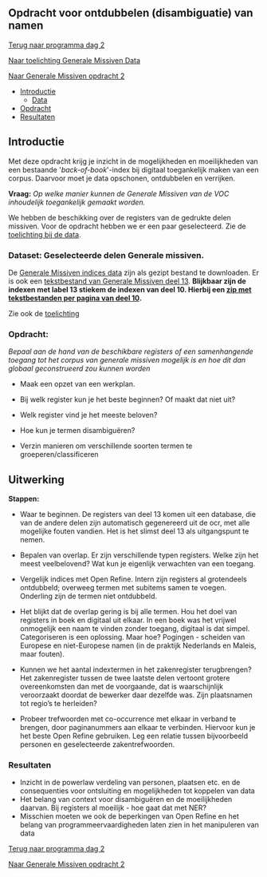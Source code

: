 ## Opdracht voor ontdubbelen (disambiguatie) van namen

[Terug naar programma dag 2](README.md)

[Naar toelichting Generale Missiven Data](gm_toelichting.md)

[Naar Generale Missiven opdracht 2](gm_opdracht2.md)

+ [Introductie](#intro)
    + [Data](#data)
+ [Opdracht](#opdracht)
+ [Resultaten](#resultaten)

<a name="intro"></a>
## Introductie

Met deze opdracht krijg je inzicht in de mogelijkheden en moeilijkheden van een bestaande '_back-of-book_'-index bij digitaal toegankelijk maken van een corpus.
Daarvoor moet je data opschonen, ontdubbelen en verrijken.

**Vraag:** _Op welke manier kunnen de Generale Missiven van de VOC inhoudelijk toegankelijk gemaakt worden._

We hebben de beschikking over de registers van de gedrukte delen missiven. Voor de opdracht hebben we er een paar geselecteerd. Zie de [toelichting bij de data](gm_toelichting.md).

<a name="data"></a>
### Dataset: Geselecteerde delen Generale missiven. 

De [Generale Missiven indices data](https://surfdrive.surf.nl/files/index.php/s/nvirD1LKBvwI5vv) zijn als gezipt bestand te downloaden. Er is ook een [tekstbestand van Generale Missiven deel 13](GM_hoofdtekst_deel13.txt). **Blijkbaar zijn de indexen met label 13 stiekem de indexen van deel 10. Hierbij een [zip met tekstbestanden per pagina van deel 10](GM_deel_10_tekst.zip).**

Zie ook de [toelichting](gm_toelichting.md)


<a href="opdracht"></a>
### Opdracht:
_Bepaal aan de hand van de beschikbare registers of een samenhangende toegang tot het corpus van generale missiven mogelijk is en hoe dit dan globaal geconstrueerd zou kunnen worden_

+ Maak een opzet van een werkplan.

+ Bij welk register kun je het beste beginnen? Of maakt dat niet uit?

+ Welk register vind je het meeste beloven?

+ Hoe kun je termen disambiguëren?

+ Verzin manieren om verschillende soorten termen te groeperen/classificeren



## Uitwerking

**Stappen:**
+ Waar te beginnen. De registers van deel 13 komen uit een database, die van de andere delen zijn automatisch gegenereerd uit de ocr, met alle mogelijke fouten vandien. Het is het slimst deel 13 als uitgangspunt te nemen.

+ Bepalen van overlap. Er zijn verschillende typen registers. Welke zijn het meest veelbelovend? Wat kun je eigenlijk verwachten van een toegang.

+ Vergelijk indices met Open Refine. Intern zijn registers al grotendeels ontdubbeld; overweeg termen met subitems samen te voegen. Onderling zijn de termen niet ontdubbeld.

+ Het blijkt dat de overlap gering is bij alle termen. Hou het doel van registers in boek en digitaal uit elkaar. In een boek was het vrijwel onmogelijk een naam te vinden zonder toegang, digitaal is dat simpel. Categoriseren is een oplossing. Maar hoe? Pogingen - scheiden van Europese en niet-Europese namen (in de praktijk Nederlands en Maleis, maar fouten).

+ Kunnen we het aantal indextermen in het zakenregister terugbrengen? Het zakenregister tussen de twee laatste delen vertoont grotere overeenkomsten dan met de voorgaande, dat is waarschijnlijk veroorzaakt doordat de bewerker daar dezelfde was.
Zijn plaatsnamen tot regio’s te herleiden?

+ Probeer trefwoorden met co-occurrence met elkaar in verband te brengen, door paginanummers aan elkaar te verbinden. Hiervoor kun je het beste Open Refine gebruiken. Leg een relatie tussen bijvoorbeeld personen en geselecteerde zakentrefwoorden.


<a href="resultaten"></a>
### Resultaten

+ Inzicht in de powerlaw verdeling van personen, plaatsen etc. en de consequenties voor ontsluiting en mogelijkheden tot koppelen van data
+ Het belang van context voor disambiguëren en de moeilijkheden daarvan. Bij registers al moeilijk - hoe gaat dat met NER?
+ Misschien moeten we ook de beperkingen van Open Refine en het belang van programmeervaardigheden laten zien in het manipuleren van data


[Terug naar programma dag 2](README.md)

[Naar Generale Missiven opdracht 2](gm_opdracht2.md)
